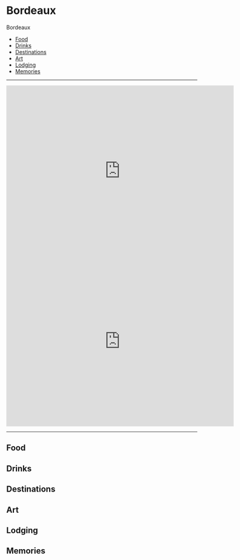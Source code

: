 # Bordeaux

Bordeaux 

- [Food](#food)
- [Drinks](#drinks)
- [Destinations](#destinations)
- [Art](#art)
- [Lodging](#lodging)
- [Memories](#memories)

-----

<iframe src="https://www.google.com/maps/d/viewer?hl=en&mid=1pHEDdMuwUAi_jPZo-5gN9Sb1EfDJsY0m&ll=44.84291260086751%2C-0.5736914500000694&z=16" width="600" height="450" frameborder="0" style="border:0" allowfullscreen></iframe>

<iframe src="https://www.google.com/maps/embed?pb=!1m18!1m12!1m3!1d2483.6805634278817!2d-0.12681408395696417!3d51.50072917963395!2m3!1f0!2f0!3f0!3m2!1i1024!2i768!4f13.1!3m3!1m2!1s0x487604c38c8cd1d9%3A0xb78f2474b9a45aa9!2sBig+Ben!5e0!3m2!1sen!2suk!4v1502182567386" width="600" height="450" frameborder="0" style="border:0" allowfullscreen></iframe>

-----

## Food


## Drinks

## Destinations

## Art

## Lodging

## Memories
